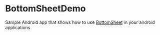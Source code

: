 # BottomSheetDemo
Sample Android app that shows how to use [BottomSheet](http://android-developers.blogspot.com.ng/2016/02/android-support-library-232.html) in your android applications
